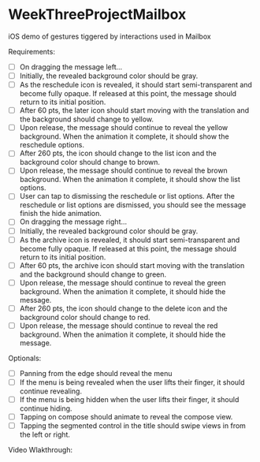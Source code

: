# WeekThreeProjectMailbox
iOS demo of gestures tiggered by interactions used in Mailbox

Requirements:

* [ ] On dragging the message left...
* [ ] Initially, the revealed background color should be gray.
* [ ] As the reschedule icon is revealed, it should start semi-transparent and become fully opaque. If released at this point, the message should return to its initial position.
* [ ] After 60 pts, the later icon should start moving with the translation and the background should change to yellow.
* [ ] Upon release, the message should continue to reveal the yellow background. When the animation it complete, it should show the reschedule options.
* [ ] After 260 pts, the icon should change to the list icon and the background color should change to brown.
* [ ] Upon release, the message should continue to reveal the brown background. When the animation it complete, it should show the list options.
* [ ] User can tap to dismissing the reschedule or list options. After the reschedule or list options are dismissed, you should see the message finish the hide animation.
* [ ]  On dragging the message right...
* [ ] Initially, the revealed background color should be gray.
* [ ]  As the archive icon is revealed, it should start semi-transparent and become fully opaque. If released at this point, the message should return to its initial position.
* [ ] After 60 pts, the archive icon should start moving with the translation and the background should change to green.
* [ ] Upon release, the message should continue to reveal the green background. When the animation it complete, it should hide the message.
* [ ] After 260 pts, the icon should change to the delete icon and the background color should change to red.
* [ ] Upon release, the message should continue to reveal the red background. When the animation it complete, it should hide the message.

Optionals:

* [ ] Panning from the edge should reveal the menu
* [ ] If the menu is being revealed when the user lifts their finger, it should continue revealing.
* [ ] If the menu is being hidden when the user lifts their finger, it should continue hiding.
* [ ] Tapping on compose should animate to reveal the compose view.
* [ ]  Tapping the segmented control in the title should swipe views in from the left or right.

Video Wlakthrough:
